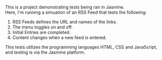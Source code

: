 This is a project demonstrating tests being ran in Jasmine.  
Here, I'm running a simuation of an RSS Feed that tests the following: 
1.  RSS Feeds defines the URL and names of the links. 
2.  The menu toggles on and off. 
3.  Initial Entries are completed. 
4.  Content changes when a new feed is entered. 

This tests utilizes the programming languages HTML, CSS and JavaScript, and testing is via the Jasmine platform. 
